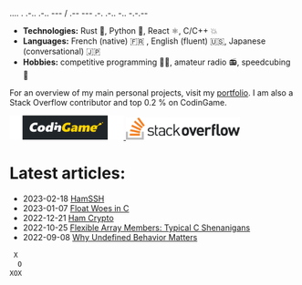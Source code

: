 .... . .-.. .-.. --- / .-- --- .-. .-.. -.. -.-.--

- **Technologies:** Rust 🦀, Python 🐍, React ⚛, C/C++ 💥
- **Languages:** French (native) 🇫🇷 , English (fluent) 🇺🇸, Japanese (conversational) 🇯🇵
- **Hobbies:** competitive programming 👨‍💻, amateur radio 📻, speedcubing 🧊

For an overview of my main personal projects, visit my [portfolio](https://qsantos.fr/portfolio/).
I am also a Stack Overflow contributor and top 0.2 % on CodinGame.

<a href="https://www.codingame.com/profile/9f252c61454ad1a933ee71419c83cfff3871021">
    <img src="CodinGame_Logo.svg" alt="CodinGame logo" width="200" />
</a>
<a href="https://stackoverflow.com/users/4457767/qsantos">
    <img src="Stack_Overflow_logo.svg" alt="Stack Overflow logo" width="200" />
</a>

# Latest articles:

- 2023-02-18 [HamSSH](https://qsantos.fr/2023/02/18/hamssh/)
- 2023-01-07 [Float Woes in C](https://qsantos.fr/2023/01/07/float-woes-in-c/)
- 2022-12-21 [Ham Crypto](https://qsantos.fr/2022/12/21/ham-crypto/)
- 2022-10-25 [Flexible Array Members: Typical C Shenanigans](https://qsantos.fr/2022/10/25/flexible-array-members-typical-c-shenanigans/)
- 2022-09-08 [Why Undefined Behavior Matters](https://qsantos.fr/2022/09/08/why-undefined-behavior-matter/)

```
 X
  O
XOX
```
